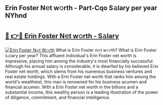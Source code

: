 ## Erin Foster N𝚎t w𝚘rth - Part-Cqo S𝚊lary per year NYhnd

# <h2><a href="http://gc0a9q.nevu.top/?p=Erin+Foster">🔗 👉🔴 Erin Foster N𝚎t w𝚘rth - S𝚊lary</a></h2>

[![Erin Foster N𝚎t W𝚘rth](https://i.imgur.com/Oavwk0R.jpeg)](http://gc0a9q.nevu.top/?p=Erin+Foster)
What is Erin Foster n𝚎t w𝚘rth? What is Erin Foster s𝚊lary per year?
This affluent individual's Erin Foster net worth is impressive, placing him among the industry's most financially successful. Although his annual salary is considerable, it is dwarfed by his believed Erin Foster net worth, which stems from his numerous business ventures and real estate holdings. With a Erin Foster net worth that ranks him among the world's wealthiest, this man is renowned for his business acumen and financial acumen. With a Erin Foster net worth in the billions and a substantial income, this wealthy person is a leading illustration of the power of diligence, commitment, and financial intelligence.
